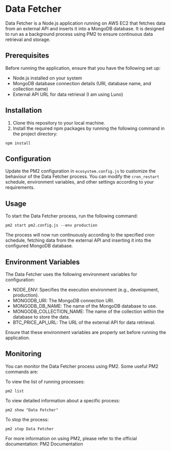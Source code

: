 # Data Fetcher
Data Fetcher is a Node.js application running on AWS EC2 that fetches data from an external API and inserts it into a MongoDB database. It is designed to run as a background process using PM2 to ensure continuous data retrieval and storage.

## Prerequisites
Before running the application, ensure that you have the following set up:

- Node.js installed on your system
- MongoDB database connection details (URI, database name, and collection name)
- External API URL for data retrieval (I am using Luno)

## Installation
1. Clone this repository to your local machine.
2. Install the required npm packages by running the following command in the project directory:

```
npm install
```

## Configuration
Update the PM2 configuration in `ecosystem.config.js` to customize the behaviour of the Data Fetcher process. You can modify the `cron_restart` schedule, environment variables, and other settings according to your requirements.

## Usage
To start the Data Fetcher process, run the following command:

```
pm2 start pm2.config.js --env production
```

The process will now run continuously according to the specified cron schedule, fetching data from the external API and inserting it into the configured MongoDB database.

## Environment Variables
The Data Fetcher uses the following environment variables for configuration:

- NODE_ENV: Specifies the execution environment (e.g., development, production).
- MONGODB_URI: The MongoDB connection URI.
- MONGODB_DB_NAME: The name of the MongoDB database to use.
- MONGODB_COLLECTION_NAME: The name of the collection within the database to store the data.
- BTC_PRICE_API_URL: The URL of the external API for data retrieval.

Ensure that these environment variables are properly set before running the application.

## Monitoring
You can monitor the Data Fetcher process using PM2. Some useful PM2 commands are:

To view the list of running processes:

```
pm2 list
```
To view detailed information about a specific process:

```
pm2 show "Data Fetcher"
```
To stop the process:

```
pm2 stop Data Fetcher
```
For more information on using PM2, please refer to the official documentation: PM2 Documentation